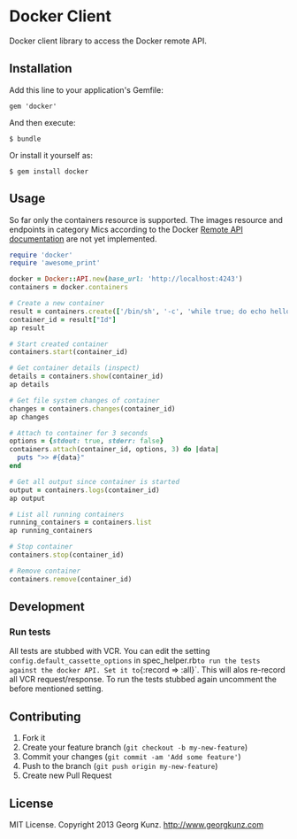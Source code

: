 # Docker Client

Docker client library to access the Docker remote API.

## Installation

Add this line to your application's Gemfile:

    gem 'docker'

And then execute:

    $ bundle

Or install it yourself as:

    $ gem install docker

## Usage

So far only the containers resource is supported. The images resource and endpoints in category Mics according to the Docker [Remote API documentation](http://docs.docker.io/en/latest/api/docker_remote_api.html) are not yet implemented.


````ruby
require 'docker'
require 'awesome_print'

docker = Docker::API.new(base_url: 'http://localhost:4243')
containers = docker.containers

# Create a new container
result = containers.create(['/bin/sh', '-c', 'while true; do echo hello world; sleep 1; done'], 'base')
container_id = result["Id"]
ap result

# Start created container
containers.start(container_id)

# Get container details (inspect)
details = containers.show(container_id)
ap details

# Get file system changes of container
changes = containers.changes(container_id)
ap changes

# Attach to container for 3 seconds
options = {stdout: true, stderr: false}
containers.attach(container_id, options, 3) do |data|
  puts ">> #{data}"
end

# Get all output since container is started
output = containers.logs(container_id)
ap output

# List all running containers
running_containers = containers.list
ap running_containers

# Stop container
containers.stop(container_id)

# Remove container
containers.remove(container_id)

````

## Development

### Run tests

All tests are stubbed with VCR. You can edit the setting `config.default_cassette_options` in spec_helper.rb` to run the tests against the docker API. Set it to `{:record => :all}`. This will  alos re-record all VCR request/response. To run the tests stubbed again uncomment the before mentioned setting.

## Contributing

1. Fork it
2. Create your feature branch (`git checkout -b my-new-feature`)
3. Commit your changes (`git commit -am 'Add some feature'`)
4. Push to the branch (`git push origin my-new-feature`)
5. Create new Pull Request


## License

MIT License. Copyright 2013 Georg Kunz. http://www.georgkunz.com

